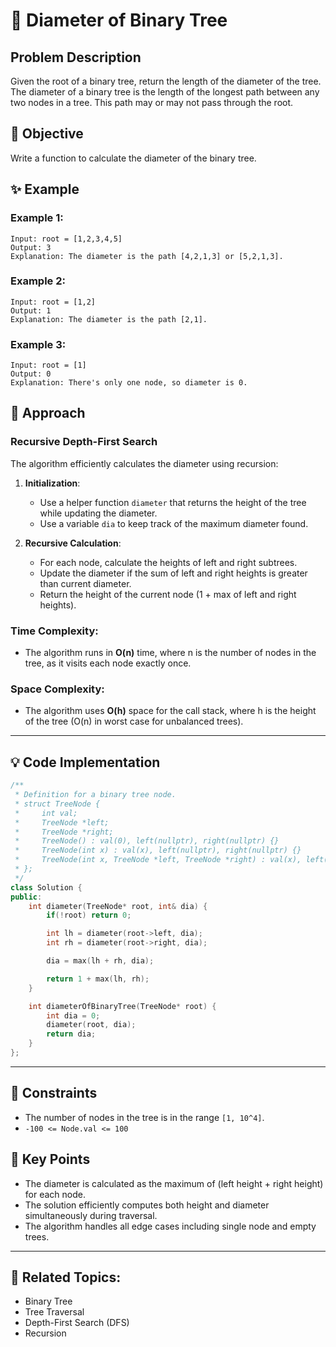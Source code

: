 # 🌳 **Diameter of Binary Tree**

## Problem Description

Given the root of a binary tree, return the length of the diameter of the tree. The diameter of a binary tree is the length of the longest path between any two nodes in a tree. This path may or may not pass through the root.

## 🎯 **Objective**

Write a function to calculate the diameter of the binary tree.

## ✨ **Example**

### Example 1:

```plaintext
Input: root = [1,2,3,4,5]
Output: 3
Explanation: The diameter is the path [4,2,1,3] or [5,2,1,3].
```

### Example 2:

```plaintext
Input: root = [1,2]
Output: 1
Explanation: The diameter is the path [2,1].
```

### Example 3:

```plaintext
Input: root = [1]
Output: 0
Explanation: There's only one node, so diameter is 0.
```

## 🚀 **Approach**

### **Recursive Depth-First Search**

The algorithm efficiently calculates the diameter using recursion:

1. **Initialization**:

   - Use a helper function `diameter` that returns the height of the tree while updating the diameter.
   - Use a variable `dia` to keep track of the maximum diameter found.

2. **Recursive Calculation**:
   - For each node, calculate the heights of left and right subtrees.
   - Update the diameter if the sum of left and right heights is greater than current diameter.
   - Return the height of the current node (1 + max of left and right heights).

### **Time Complexity**:

- The algorithm runs in **O(n)** time, where n is the number of nodes in the tree, as it visits each node exactly once.

### **Space Complexity**:

- The algorithm uses **O(h)** space for the call stack, where h is the height of the tree (O(n) in worst case for unbalanced trees).

---

## 💡 **Code Implementation**

```cpp
/**
 * Definition for a binary tree node.
 * struct TreeNode {
 *     int val;
 *     TreeNode *left;
 *     TreeNode *right;
 *     TreeNode() : val(0), left(nullptr), right(nullptr) {}
 *     TreeNode(int x) : val(x), left(nullptr), right(nullptr) {}
 *     TreeNode(int x, TreeNode *left, TreeNode *right) : val(x), left(left), right(right) {}
 * };
 */
class Solution {
public:
    int diameter(TreeNode* root, int& dia) {
        if(!root) return 0;

        int lh = diameter(root->left, dia);
        int rh = diameter(root->right, dia);

        dia = max(lh + rh, dia);

        return 1 + max(lh, rh);
    }

    int diameterOfBinaryTree(TreeNode* root) {
        int dia = 0;
        diameter(root, dia);
        return dia;
    }
};
```

---

## 🔧 **Constraints**

- The number of nodes in the tree is in the range `[1, 10^4]`.
- `-100 <= Node.val <= 100`

## 🌟 **Key Points**

- The diameter is calculated as the maximum of (left height + right height) for each node.
- The solution efficiently computes both height and diameter simultaneously during traversal.
- The algorithm handles all edge cases including single node and empty trees.

---

## 🔗 **Related Topics**:

- Binary Tree
- Tree Traversal
- Depth-First Search (DFS)
- Recursion

